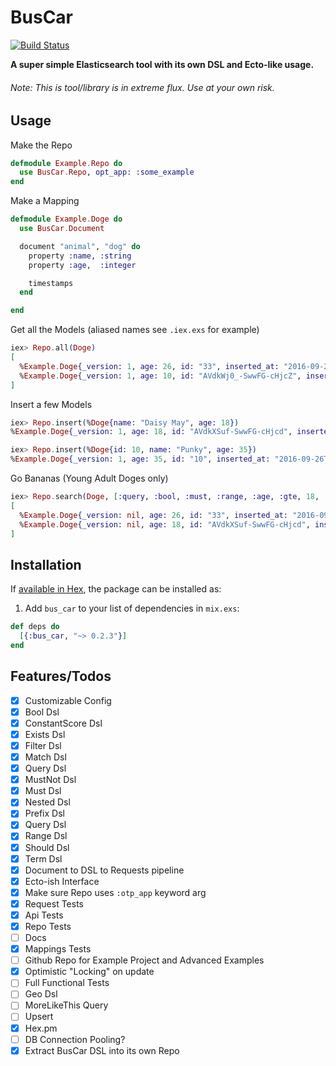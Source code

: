 # BusCar

[![Build Status](https://travis-ci.org/elbow-jason/bus_car.svg?branch=master)](https://travis-ci.org/elbow-jason/bus_car)

**A super simple Elasticsearch tool with its own DSL and Ecto-like usage.**
###### Note:  This is tool/library is in extreme flux. Use at your own risk.

## Usage

Make the Repo

```elixir
defmodule Example.Repo do
  use BusCar.Repo, opt_app: :some_example
end
```

Make a Mapping

```elixir
defmodule Example.Doge do
  use BusCar.Document

  document "animal", "dog" do
    property :name, :string
    property :age,  :integer

    timestamps
  end

end
```

Get all the Models (aliased names see `.iex.exs` for example)
```elixir
iex> Repo.all(Doge)
[
  %Example.Doge{_version: 1, age: 26, id: "33", inserted_at: "2016-09-26T02:34:20.187264Z", name: "Moe Moe", updated_at: "2016-09-26T02:34:20.187264Z"},
  %Example.Doge{_version: 1, age: 10, id: "AVdkWj0_-SwwFG-cHjcZ", inserted_at: "2016-09-26T02:36:58.044176Z", name: "Dora", updated_at: "2016-09-26T02:36:58.044176Z"}
]
```

Insert a few Models

```elixir
iex> Repo.insert(%Doge{name: "Daisy May", age: 18})
%Example.Doge{_version: 1, age: 18, id: "AVdkXSuf-SwwFG-cHjcd", inserted_at: "2016-09-26T02:40:10.140185Z", name: "Daisy May", updated_at: "2016-09-26T02:40:10.140185Z"}

iex> Repo.insert(%Doge{id: 10, name: "Punky", age: 35})
%Example.Doge{_version: 1, age: 35, id: "10", inserted_at: "2016-09-26T02:50:21.290414Z", name: "Punky", updated_at: "2016-09-26T02:50:21.290414Z"}
```

Go Bananas (Young Adult Doges only)

```elixir
iex> Repo.search(Doge, [:query, :bool, :must, :range, :age, :gte, 18, :lt, 30])
[
  %Example.Doge{_version: nil, age: 26, id: "33", inserted_at: "2016-09-26T02:34:20.187264Z", name: "Moe Moe", updated_at: "2016-09-26T02:34:20.187264Z"},
  %Example.Doge{_version: nil, age: 18, id: "AVdkXSuf-SwwFG-cHjcd", inserted_at: "2016-09-26T02:40:10.140185Z", name: "Daisy May", updated_at: "2016-09-26T02:40:10.140185Z"}
]
```



## Installation

If [available in Hex](https://hex.pm/docs/publish), the package can be installed as:

  1. Add `bus_car` to your list of dependencies in `mix.exs`:

```elixir
def deps do
  [{:bus_car, "~> 0.2.3"}]
end
```

## Features/Todos

  - [x] Customizable Config
  - [x] Bool Dsl
  - [x] ConstantScore Dsl
  - [x] Exists Dsl
  - [x] Filter Dsl
  - [x] Match Dsl
  - [x] Query Dsl
  - [x] MustNot Dsl
  - [x] Must Dsl
  - [x] Nested Dsl
  - [x] Prefix Dsl
  - [x] Query Dsl
  - [x] Range Dsl
  - [x] Should Dsl
  - [x] Term Dsl
  - [x] Document to DSL to Requests pipeline
  - [x] Ecto-ish Interface
  - [x] Make sure Repo uses `:otp_app` keyword arg
  - [x] Request Tests
  - [x] Api Tests
  - [x] Repo Tests
  - [ ] Docs
  - [x] Mappings Tests
  - [ ] Github Repo for Example Project and Advanced Examples
  - [x] Optimistic "Locking" on update
  - [ ] Full Functional Tests
  - [ ] Geo Dsl
  - [ ] MoreLikeThis Query
  - [ ] Upsert
  - [x] Hex.pm
  - [ ] DB Connection Pooling?
  - [x] Extract BusCar DSL into its own Repo
